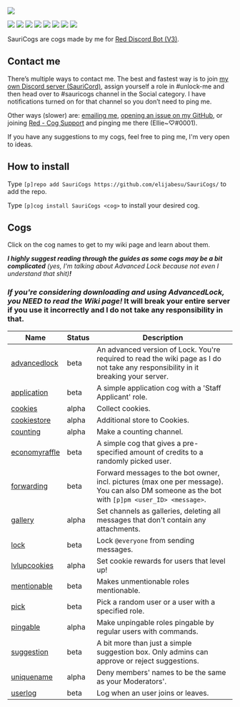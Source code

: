 [![](https://img.shields.io/badge/SauriCogs-by_elijabesu-ffb8d7.svg?style=popout-square&logo=python&logoColor=ffb8d7)](https://cogs.saurich.com/)

[![](https://discordapp.com/api/guilds/482560976307355658/embed.png)](https://discord.gg/Q5KX6kS) [![](https://img.shields.io/badge/Red%20DiscordBot-V3-red.svg)](https://github.com/Cog-Creators/Red-DiscordBot) [![](https://img.shields.io/badge/code%20style-black-000000.svg)](https://github.com/python/black) [![](https://www.codefactor.io/repository/github/elijabesu/sauricogs/badge)](https://www.codefactor.io/repository/github/elijabesu/sauricogs) [![](https://img.shields.io/github/repo-size/elijabesu/SauriCogs.svg)](https://github.com/elijabesu/SauriCogs) [![](https://img.shields.io/github/last-commit/elijabesu/SauriCogs.svg)](https://github.com/elijabesu/SauriCogs) [![](https://img.shields.io/github/issues/elijabesu/SauriCogs.svg)](https://github.com/elijabesu/SauriCogs/issues?q=is%3Aopen+is%3Aissue) [![](https://img.shields.io/github/issues-closed/elijabesu/SauriCogs.svg)](https://github.com/elijabesu/SauriCogs/issues?q=is%3Aissue+is%3Aclosed)

SauriCogs are cogs made by me for [Red Discord Bot (V3)](https://github.com/Cog-Creators/Red-DiscordBot/).

## Contact me

There’s multiple ways to contact me. The best and fastest way is to join [my own Discord server (SauriCord)](https://discord.gg/Q5KX6kS), assign yourself a role in #unlock-me and then head over to #sauricogs channel in the Social category. I have notifications turned on for that channel so you don’t need to ping me.

Other ways (slower) are: <a href="mailto:ellie@saurich.com?subject=SauriCogs">emailing me</a>, <a href="https://github.com/elijabesu/SauriCogs/issues">opening an issue on my GitHub</a>, or joining <a href="https://discord.gg/GET4DVk">Red - Cog Support</a> and pinging me there (Ellie~♡#0001).

If you have any suggestions to my cogs, feel free to ping me, I'm very open to ideas.

## How to install

Type `[p]repo add SauriCogs https://github.com/elijabesu/SauriCogs/` to add the repo.

Type `[p]cog install SauriCogs <cog>` to install your desired cog.

## Cogs

Click on the cog names to get to my wiki page and learn about them.

***I highly suggest reading through the guides as some cogs may be a bit complicated*** *(yes, I'm talking about Advanced Lock because not even I understand that shit)****!***

### *If you're considering downloading and using AdvancedLock, you NEED to read the Wiki page!* It will break your entire server if you use it incorrectly and I do not take any responsibility in that.

| Name | Status | Description | 
| --- | --- | --- | 
| [advancedlock](https://cogs.saurich.com/advancedlock.html) | beta | An advanced version of Lock. You're required to read the wiki page as I do not take any responsibility in it breaking your server. | 
| [application](https://cogs.saurich.com/application.html) | beta | A simple application cog with a 'Staff Applicant' role. | 
| [cookies](https://cogs.saurich.com/cookies.html) | alpha | Collect cookies. |
| [cookiestore](https://cogs.saurich.com/cookiestore.html) | alpha | Additional store to Cookies. |
| [counting](https://cogs.saurich.com/counting.html) | alpha | Make a counting channel. |
| [economyraffle](https://cogs.saurich.com/economyraffle.html) | beta | A simple cog that gives a pre-specified amount of credits to a randomly picked user. | 
| [forwarding](https://cogs.saurich.com/forwarding.html) | beta | Forward messages to the bot owner, incl. pictures (max one per message). You can also DM someone as the bot with `[p]pm <user_ID> <message>`. |
| [gallery](https://cogs.saurich.com/gallery.html) | alpha | Set channels as galleries, deleting all messages that don't contain any attachments. |
| [lock](https://cogs.saurich.com/lock.html) | beta | Lock `@everyone` from sending messages. |
| [lvlupcookies](https://cogs.saurich.com/lvlupcookies.html) | alpha |     Set cookie rewards for users that level up! |
| [mentionable](https://cogs.saurich.com/mentionable.html) | beta | Makes unmentionable roles mentionable. |
| [pick](https://cogs.saurich.com/pick.html) | beta | Pick a random user or a user with a specified role. |
| [pingable](https://cogs.saurich.com/pingable.html) | alpha | Make unpingable roles pingable by regular users with commands. |
| [suggestion](https://cogs.saurich.com/suggestion.html) | beta | A bit more than just a simple suggestion box. Only admins can approve or reject suggestions. |
| [uniquename](https://cogs.saurich.com/uniquename.html) | alpha | Deny members' names to be the same as your Moderators'. |
| [userlog](https://cogs.saurich.com/userlog.html) | beta | Log when an user joins or leaves. |